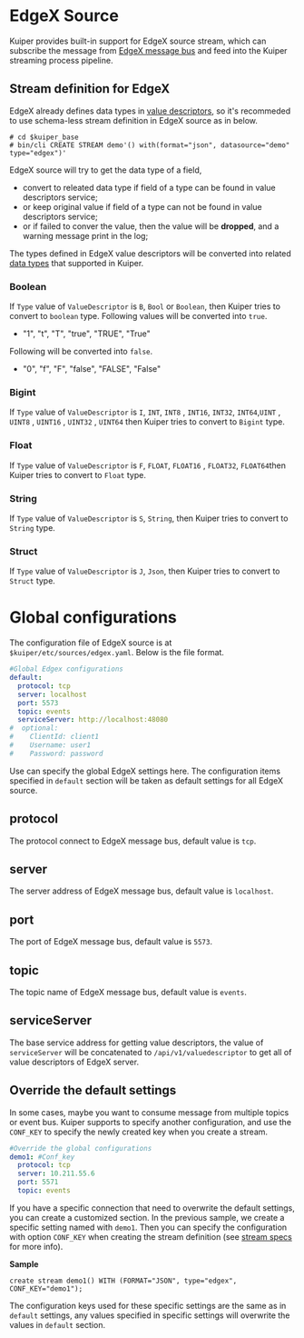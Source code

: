 # EdgeX Source

Kuiper provides built-in support for EdgeX source stream, which can subscribe the message from [EdgeX message bus](https://github.com/edgexfoundry/go-mod-messaging) and feed into the Kuiper streaming process pipeline.  

## Stream definition for EdgeX

EdgeX already defines data types in [value descriptors](https://github.com/edgexfoundry/go-mod-core-contracts), so it's recommeded to use schema-less stream definition in EdgeX source as in below.

```shell
# cd $kuiper_base
# bin/cli CREATE STREAM demo'() with(format="json", datasource="demo" type="edgex")'
```

EdgeX source will try to get the data type of a field, 

- convert to releated data type if field of a type can be found in value descriptors service;
- or keep original value if  field of a type can not be found in value descriptors service;
- or if failed to conver the value, then the value will be **dropped**, and a warning message print in the log;

The types defined in EdgeX value descriptors will be converted into related [data types](../../sqls/streams.md) that supported in Kuiper.

### Boolean

If  ``Type`` value of ``ValueDescriptor`` is ``B``, ``Bool`` or ``Boolean``, then Kuiper tries to convert to ``boolean`` type. Following values will be converted into ``true``.

- "1", "t", "T", "true", "TRUE", "True" 

Following will be converted into ``false``.

- "0", "f", "F", "false", "FALSE", "False"

### Bigint

If  ``Type`` value of ``ValueDescriptor`` is ``I``, ``INT``,  ``INT8`` , ``INT16``, ``INT32``,  ``INT64``,``UINT`` , ``UINT8`` , ``UINT16`` ,  ``UINT32`` , ``UINT64`` then Kuiper tries to convert to ``Bigint`` type. 

### Float

If  ``Type`` value of ``ValueDescriptor`` is ``F``, ``FLOAT``,  ``FLOAT16`` , ``FLOAT32``, ``FLOAT64``then Kuiper tries to convert to ``Float`` type. 

### String

If  ``Type`` value of ``ValueDescriptor`` is ``S``, ``String``, then Kuiper tries to convert to ``String`` type. 

### Struct

If  ``Type`` value of ``ValueDescriptor`` is ``J``, ``Json``, then Kuiper tries to convert to ``Struct`` type. 

# Global configurations

The configuration file of EdgeX source is at ``$kuiper/etc/sources/edgex.yaml``. Below is the file format.

```yaml
#Global Edgex configurations
default:
  protocol: tcp
  server: localhost
  port: 5573
  topic: events
  serviceServer: http://localhost:48080
#  optional:
#    ClientId: client1
#    Username: user1
#    Password: password
```



Use can specify the global EdgeX settings here. The configuration items specified in ``default`` section will be taken as default settings for all EdgeX source. 

## protocol

The protocol connect to EdgeX message bus, default value is ``tcp``.

## server

The server address of  EdgeX message bus, default value is ``localhost``.

## port

The port of EdgeX message bus, default value is ``5573``.

## topic

The topic name of EdgeX message bus,  default value is ``events``.

## serviceServer

The base service address for getting value descriptors, the value of ``serviceServer`` will be concatenated to ``/api/v1/valuedescriptor`` to get all of value descriptors of EdgeX server.

## Override the default settings

In some cases, maybe you want to consume message from multiple topics or event bus.  Kuiper supports to specify another configuration, and use the ``CONF_KEY`` to specify the newly created key when you create a stream.

```yaml
#Override the global configurations
demo1: #Conf_key
  protocol: tcp
  server: 10.211.55.6
  port: 5571
  topic: events
```

If you have a specific connection that need to overwrite the default settings, you can create a customized section. In the previous sample, we create a specific setting named with ``demo1``.  Then you can specify the configuration with option ``CONF_KEY`` when creating the stream definition (see [stream specs](../../sqls/streams.md) for more info).

**Sample**

```
create stream demo1() WITH (FORMAT="JSON", type="edgex", CONF_KEY="demo1");
```

The configuration keys used for these specific settings are the same as in ``default`` settings, any values specified in specific settings will overwrite the values in ``default`` section.

